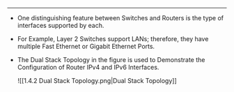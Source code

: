 
---
- One distinguishing feature between Switches and Routers is the type of interfaces supported by each.
- For Example, Layer 2 Switches support LANs; therefore, they have multiple Fast Ethernet or Gigabit Ethernet Ports.
  
- The Dual Stack Topology in the figure is used to Demonstrate the Configuration of Router IPv4 and IPv6 Interfaces.
  
  ![[1.4.2 Dual Stack Topology.png|Dual Stack Topology]]